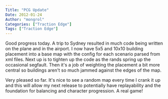 ```yaml
---
Title: "PCG Update"
Date: 2012-01-24
Author: "mongrol"
Categories: ["Traction Edge"]
Tags: ["Traction Edge"]
---
```


Good progress today. A trip to Sydney resulted in much code being
written on the plane and in the airport. I now have 5x5 and 10x10
building placement into a base map with the config for each scenario
parsed from xml files. Next up is to tighten up the code as the rands
spring up the occasional segfault. Then it's a job of weighting the
placement a bit more central so buildings aren't so much jammed against
the edges of the map.

Very pleased so far. It's nice to see a random map every time I crank it
up and this will allow my next release to potentially have replayability
and the foundation for balancing and character progression. A real game!
